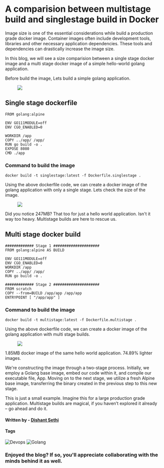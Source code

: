 # A comparision between multistage build and singlestage build in Docker

Image size is one of the essential considerations while build a production grade docker image. Container images often include development tools, libraries and other necessary application dependencies. These tools and dependencies can drastically increase the image size.

In this blog, we will see a size comparision between a single stage docker image and a multi stage docker image of a simple hello-world golang application.

Before build the image, Lets build a simple golang application. 

<figure><img src="https://i.ibb.co/jgg5PTH/Screenshot-2023-11-08-at-11-53-50-PM.png"><figcaption></figcaption></figure>

## Single stage dockerfile

```
FROM golang:alpine

ENV GO111MODULE=off
ENV CGO_ENABLED=0

WORKDIR /app
COPY ../app/ /app/
RUN go build -o .
EXPOSE 8080
CMD ./app
```

### Command to build the image
```
docker build -t singlestage:latest -f Dockerfile.singlestage .
```

Using the above dockerfile code, we can create a docker image of the golang application with only a single stage.
Lets check the size of the image.

<figure><img src="https://i.ibb.co/JCQkc5P/Screenshot-2023-11-09-at-12-05-01-AM.png"><figcaption></figcaption></figure>

Did you notice 247MB? That too for just a hello world application. Isn't it way too heavy. Multistage builds are here to rescue us.

## Multi stage docker build

```
############# Stage 1 #####################
FROM golang:alpine AS BUILD

ENV GO111MODULE=off
ENV CGO_ENABLED=0
WORKDIR /app
COPY ../app/ /app/
RUN go build -o .

############# Stage 2 #####################
FROM scratch
COPY --from=BUILD /app/app /app/app
ENTRYPOINT [ "/app/app" ]
```

### Command to build the image
```
docker build -t multistage:latest -f Dockerfile.multistage .
```

Using the above dockerfile code, we can create a docker image of the golang application with multi stage builds.

<figure><img src="https://i.ibb.co/2Zpm6fX/Screenshot-2023-11-09-at-12-17-17-AM.png"><figcaption></figcaption></figure>

1.85MB docker image of the same hello world application.
74.89% lighter images.

We're constructing the image through a two-stage process. Initially, we employ a Golang base image, embed our code within it, and compile our executable file, App. Moving on to the next stage, we utilize a fresh Alpine base image, transferring the binary created in the previous step to this new stage.

This is just a small example. Imagine this for a large production grade application. Multistage builds are magical, if you haven’t explored it already – go ahead and do it.

#### Written by - [Dishant Sethi](https://linkedin.com/in/dishantsethi)

#### Tags

<a>
<img alt="Devops" src="https://img.shields.io/badge/Devops-8A2BE2" />
<a>
<img alt="Golang" src="https://img.shields.io/badge/Golang-8A2BE2" />
</a>

### Enjoyed the blog? If so, you'll appreciate collaborating with the minds behind it as well.